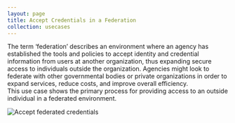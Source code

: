 ```yaml
---
layout: page
title: Accept Credentials in a Federation
collection: usecases
---
```

The term ‘federation’ describes an environment where an agency has established the tools and policies to accept identity and credential information from users at another organization, thus expanding secure access to individuals outside the organization.  Agencies might look to federate with other governmental bodies or private organizations in order to expand services, reduce costs, and improve overall efficiency.  
This use case shows the primary process for providing access to an outside individual in a federated environment.

![Accept federated credentials](../../img/FederatedCred.png)

